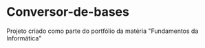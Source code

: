 # Conversor-de-bases
Projeto criado como parte do portfólio da matéria "Fundamentos da Informática"
